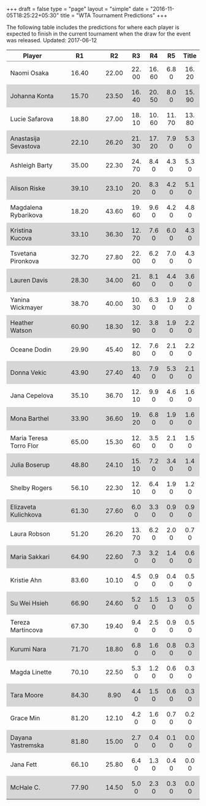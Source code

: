 +++
draft = false
type = "page" 
layout = "simple"
date = "2016-11-05T18:25:22+05:30"
title = "WTA Tournament Predictions"
+++

The following table includes the predictions for where each player is expected to finish in the current tournament when the draw for the event was released. Updated: 2017-06-12

<table class='gmisc_table' style='border-collapse: collapse; margin-top: 1em; margin-bottom: 1em;' >
<thead>
<tr>
<th style='border-bottom: 1px solid grey; border-top: 2px solid grey; text-align: center;'>Player</th>
<th style='border-bottom: 1px solid grey; border-top: 2px solid grey; text-align: center;'>R1</th>
<th style='border-bottom: 1px solid grey; border-top: 2px solid grey; text-align: center;'>R2</th>
<th style='border-bottom: 1px solid grey; border-top: 2px solid grey; text-align: center;'>R3</th>
<th style='border-bottom: 1px solid grey; border-top: 2px solid grey; text-align: center;'>R4</th>
<th style='border-bottom: 1px solid grey; border-top: 2px solid grey; text-align: center;'>R5</th>
<th style='border-bottom: 1px solid grey; border-top: 2px solid grey; text-align: center;'>Title</th>
</tr>
</thead>
<tbody>
<tr>
<td style='width:40%;padding:2%;margin:2%; text-align: left;'>Naomi Osaka</td>
<td style='width:40%;padding:2%;margin:2%; text-align: center;'>16.40</td>
<td style='width:40%;padding:2%;margin:2%; text-align: center;'>22.00</td>
<td style='width:40%;padding:2%;margin:2%; text-align: center;'>22.00</td>
<td style='width:40%;padding:2%;margin:2%; text-align: center;'>16.60</td>
<td style='width:40%;padding:2%;margin:2%; text-align: center;'>6.80</td>
<td style='width:40%;padding:2%;margin:2%; text-align: center;'>16.20</td>
</tr>
<tr style='background-color: #d6d6d6;'>
<td style='width:40%;padding:2%;margin:2%; background-color: #d6d6d6; text-align: left;'>Johanna Konta</td>
<td style='width:40%;padding:2%;margin:2%; background-color: #d6d6d6; text-align: center;'>15.70</td>
<td style='width:40%;padding:2%;margin:2%; background-color: #d6d6d6; text-align: center;'>23.50</td>
<td style='width:40%;padding:2%;margin:2%; background-color: #d6d6d6; text-align: center;'>16.40</td>
<td style='width:40%;padding:2%;margin:2%; background-color: #d6d6d6; text-align: center;'>20.50</td>
<td style='width:40%;padding:2%;margin:2%; background-color: #d6d6d6; text-align: center;'>8.00</td>
<td style='width:40%;padding:2%;margin:2%; background-color: #d6d6d6; text-align: center;'>15.90</td>
</tr>
<tr>
<td style='width:40%;padding:2%;margin:2%; text-align: left;'>Lucie Safarova</td>
<td style='width:40%;padding:2%;margin:2%; text-align: center;'>18.80</td>
<td style='width:40%;padding:2%;margin:2%; text-align: center;'>27.00</td>
<td style='width:40%;padding:2%;margin:2%; text-align: center;'>18.10</td>
<td style='width:40%;padding:2%;margin:2%; text-align: center;'>10.60</td>
<td style='width:40%;padding:2%;margin:2%; text-align: center;'>11.70</td>
<td style='width:40%;padding:2%;margin:2%; text-align: center;'>13.80</td>
</tr>
<tr style='background-color: #d6d6d6;'>
<td style='width:40%;padding:2%;margin:2%; background-color: #d6d6d6; text-align: left;'>Anastasija Sevastova</td>
<td style='width:40%;padding:2%;margin:2%; background-color: #d6d6d6; text-align: center;'>22.10</td>
<td style='width:40%;padding:2%;margin:2%; background-color: #d6d6d6; text-align: center;'>26.20</td>
<td style='width:40%;padding:2%;margin:2%; background-color: #d6d6d6; text-align: center;'>21.30</td>
<td style='width:40%;padding:2%;margin:2%; background-color: #d6d6d6; text-align: center;'>17.20</td>
<td style='width:40%;padding:2%;margin:2%; background-color: #d6d6d6; text-align: center;'>7.90</td>
<td style='width:40%;padding:2%;margin:2%; background-color: #d6d6d6; text-align: center;'>5.30</td>
</tr>
<tr>
<td style='width:40%;padding:2%;margin:2%; text-align: left;'>Ashleigh Barty</td>
<td style='width:40%;padding:2%;margin:2%; text-align: center;'>35.00</td>
<td style='width:40%;padding:2%;margin:2%; text-align: center;'>22.30</td>
<td style='width:40%;padding:2%;margin:2%; text-align: center;'>24.70</td>
<td style='width:40%;padding:2%;margin:2%; text-align: center;'>8.40</td>
<td style='width:40%;padding:2%;margin:2%; text-align: center;'>4.30</td>
<td style='width:40%;padding:2%;margin:2%; text-align: center;'>5.30</td>
</tr>
<tr style='background-color: #d6d6d6;'>
<td style='width:40%;padding:2%;margin:2%; background-color: #d6d6d6; text-align: left;'>Alison Riske</td>
<td style='width:40%;padding:2%;margin:2%; background-color: #d6d6d6; text-align: center;'>39.10</td>
<td style='width:40%;padding:2%;margin:2%; background-color: #d6d6d6; text-align: center;'>23.10</td>
<td style='width:40%;padding:2%;margin:2%; background-color: #d6d6d6; text-align: center;'>20.20</td>
<td style='width:40%;padding:2%;margin:2%; background-color: #d6d6d6; text-align: center;'>8.30</td>
<td style='width:40%;padding:2%;margin:2%; background-color: #d6d6d6; text-align: center;'>4.20</td>
<td style='width:40%;padding:2%;margin:2%; background-color: #d6d6d6; text-align: center;'>5.10</td>
</tr>
<tr>
<td style='width:40%;padding:2%;margin:2%; text-align: left;'>Magdalena Rybarikova</td>
<td style='width:40%;padding:2%;margin:2%; text-align: center;'>18.20</td>
<td style='width:40%;padding:2%;margin:2%; text-align: center;'>43.60</td>
<td style='width:40%;padding:2%;margin:2%; text-align: center;'>19.60</td>
<td style='width:40%;padding:2%;margin:2%; text-align: center;'>9.60</td>
<td style='width:40%;padding:2%;margin:2%; text-align: center;'>4.20</td>
<td style='width:40%;padding:2%;margin:2%; text-align: center;'>4.80</td>
</tr>
<tr style='background-color: #d6d6d6;'>
<td style='width:40%;padding:2%;margin:2%; background-color: #d6d6d6; text-align: left;'>Kristina Kucova</td>
<td style='width:40%;padding:2%;margin:2%; background-color: #d6d6d6; text-align: center;'>33.10</td>
<td style='width:40%;padding:2%;margin:2%; background-color: #d6d6d6; text-align: center;'>36.30</td>
<td style='width:40%;padding:2%;margin:2%; background-color: #d6d6d6; text-align: center;'>12.70</td>
<td style='width:40%;padding:2%;margin:2%; background-color: #d6d6d6; text-align: center;'>7.60</td>
<td style='width:40%;padding:2%;margin:2%; background-color: #d6d6d6; text-align: center;'>6.00</td>
<td style='width:40%;padding:2%;margin:2%; background-color: #d6d6d6; text-align: center;'>4.30</td>
</tr>
<tr>
<td style='width:40%;padding:2%;margin:2%; text-align: left;'>Tsvetana Pironkova</td>
<td style='width:40%;padding:2%;margin:2%; text-align: center;'>32.70</td>
<td style='width:40%;padding:2%;margin:2%; text-align: center;'>27.80</td>
<td style='width:40%;padding:2%;margin:2%; text-align: center;'>22.00</td>
<td style='width:40%;padding:2%;margin:2%; text-align: center;'>6.20</td>
<td style='width:40%;padding:2%;margin:2%; text-align: center;'>7.00</td>
<td style='width:40%;padding:2%;margin:2%; text-align: center;'>4.30</td>
</tr>
<tr style='background-color: #d6d6d6;'>
<td style='width:40%;padding:2%;margin:2%; background-color: #d6d6d6; text-align: left;'>Lauren Davis</td>
<td style='width:40%;padding:2%;margin:2%; background-color: #d6d6d6; text-align: center;'>28.30</td>
<td style='width:40%;padding:2%;margin:2%; background-color: #d6d6d6; text-align: center;'>34.00</td>
<td style='width:40%;padding:2%;margin:2%; background-color: #d6d6d6; text-align: center;'>21.60</td>
<td style='width:40%;padding:2%;margin:2%; background-color: #d6d6d6; text-align: center;'>8.10</td>
<td style='width:40%;padding:2%;margin:2%; background-color: #d6d6d6; text-align: center;'>4.40</td>
<td style='width:40%;padding:2%;margin:2%; background-color: #d6d6d6; text-align: center;'>3.60</td>
</tr>
<tr>
<td style='width:40%;padding:2%;margin:2%; text-align: left;'>Yanina Wickmayer</td>
<td style='width:40%;padding:2%;margin:2%; text-align: center;'>38.70</td>
<td style='width:40%;padding:2%;margin:2%; text-align: center;'>40.00</td>
<td style='width:40%;padding:2%;margin:2%; text-align: center;'>10.30</td>
<td style='width:40%;padding:2%;margin:2%; text-align: center;'>6.30</td>
<td style='width:40%;padding:2%;margin:2%; text-align: center;'>1.90</td>
<td style='width:40%;padding:2%;margin:2%; text-align: center;'>2.80</td>
</tr>
<tr style='background-color: #d6d6d6;'>
<td style='width:40%;padding:2%;margin:2%; background-color: #d6d6d6; text-align: left;'>Heather Watson</td>
<td style='width:40%;padding:2%;margin:2%; background-color: #d6d6d6; text-align: center;'>60.90</td>
<td style='width:40%;padding:2%;margin:2%; background-color: #d6d6d6; text-align: center;'>18.30</td>
<td style='width:40%;padding:2%;margin:2%; background-color: #d6d6d6; text-align: center;'>12.90</td>
<td style='width:40%;padding:2%;margin:2%; background-color: #d6d6d6; text-align: center;'>3.80</td>
<td style='width:40%;padding:2%;margin:2%; background-color: #d6d6d6; text-align: center;'>1.90</td>
<td style='width:40%;padding:2%;margin:2%; background-color: #d6d6d6; text-align: center;'>2.20</td>
</tr>
<tr>
<td style='width:40%;padding:2%;margin:2%; text-align: left;'>Oceane Dodin</td>
<td style='width:40%;padding:2%;margin:2%; text-align: center;'>29.90</td>
<td style='width:40%;padding:2%;margin:2%; text-align: center;'>45.40</td>
<td style='width:40%;padding:2%;margin:2%; text-align: center;'>12.80</td>
<td style='width:40%;padding:2%;margin:2%; text-align: center;'>7.60</td>
<td style='width:40%;padding:2%;margin:2%; text-align: center;'>2.10</td>
<td style='width:40%;padding:2%;margin:2%; text-align: center;'>2.20</td>
</tr>
<tr style='background-color: #d6d6d6;'>
<td style='width:40%;padding:2%;margin:2%; background-color: #d6d6d6; text-align: left;'>Donna Vekic</td>
<td style='width:40%;padding:2%;margin:2%; background-color: #d6d6d6; text-align: center;'>43.90</td>
<td style='width:40%;padding:2%;margin:2%; background-color: #d6d6d6; text-align: center;'>27.40</td>
<td style='width:40%;padding:2%;margin:2%; background-color: #d6d6d6; text-align: center;'>13.40</td>
<td style='width:40%;padding:2%;margin:2%; background-color: #d6d6d6; text-align: center;'>7.90</td>
<td style='width:40%;padding:2%;margin:2%; background-color: #d6d6d6; text-align: center;'>5.30</td>
<td style='width:40%;padding:2%;margin:2%; background-color: #d6d6d6; text-align: center;'>2.10</td>
</tr>
<tr>
<td style='width:40%;padding:2%;margin:2%; text-align: left;'>Jana Cepelova</td>
<td style='width:40%;padding:2%;margin:2%; text-align: center;'>35.10</td>
<td style='width:40%;padding:2%;margin:2%; text-align: center;'>36.70</td>
<td style='width:40%;padding:2%;margin:2%; text-align: center;'>12.10</td>
<td style='width:40%;padding:2%;margin:2%; text-align: center;'>9.90</td>
<td style='width:40%;padding:2%;margin:2%; text-align: center;'>4.60</td>
<td style='width:40%;padding:2%;margin:2%; text-align: center;'>1.60</td>
</tr>
<tr style='background-color: #d6d6d6;'>
<td style='width:40%;padding:2%;margin:2%; background-color: #d6d6d6; text-align: left;'>Mona Barthel</td>
<td style='width:40%;padding:2%;margin:2%; background-color: #d6d6d6; text-align: center;'>33.90</td>
<td style='width:40%;padding:2%;margin:2%; background-color: #d6d6d6; text-align: center;'>36.60</td>
<td style='width:40%;padding:2%;margin:2%; background-color: #d6d6d6; text-align: center;'>19.20</td>
<td style='width:40%;padding:2%;margin:2%; background-color: #d6d6d6; text-align: center;'>6.80</td>
<td style='width:40%;padding:2%;margin:2%; background-color: #d6d6d6; text-align: center;'>1.90</td>
<td style='width:40%;padding:2%;margin:2%; background-color: #d6d6d6; text-align: center;'>1.60</td>
</tr>
<tr>
<td style='width:40%;padding:2%;margin:2%; text-align: left;'>Maria Teresa Torro Flor</td>
<td style='width:40%;padding:2%;margin:2%; text-align: center;'>65.00</td>
<td style='width:40%;padding:2%;margin:2%; text-align: center;'>15.30</td>
<td style='width:40%;padding:2%;margin:2%; text-align: center;'>12.60</td>
<td style='width:40%;padding:2%;margin:2%; text-align: center;'>3.50</td>
<td style='width:40%;padding:2%;margin:2%; text-align: center;'>2.10</td>
<td style='width:40%;padding:2%;margin:2%; text-align: center;'>1.50</td>
</tr>
<tr style='background-color: #d6d6d6;'>
<td style='width:40%;padding:2%;margin:2%; background-color: #d6d6d6; text-align: left;'>Julia Boserup</td>
<td style='width:40%;padding:2%;margin:2%; background-color: #d6d6d6; text-align: center;'>48.80</td>
<td style='width:40%;padding:2%;margin:2%; background-color: #d6d6d6; text-align: center;'>24.10</td>
<td style='width:40%;padding:2%;margin:2%; background-color: #d6d6d6; text-align: center;'>15.10</td>
<td style='width:40%;padding:2%;margin:2%; background-color: #d6d6d6; text-align: center;'>7.20</td>
<td style='width:40%;padding:2%;margin:2%; background-color: #d6d6d6; text-align: center;'>3.40</td>
<td style='width:40%;padding:2%;margin:2%; background-color: #d6d6d6; text-align: center;'>1.40</td>
</tr>
<tr>
<td style='width:40%;padding:2%;margin:2%; text-align: left;'>Shelby Rogers</td>
<td style='width:40%;padding:2%;margin:2%; text-align: center;'>56.10</td>
<td style='width:40%;padding:2%;margin:2%; text-align: center;'>22.30</td>
<td style='width:40%;padding:2%;margin:2%; text-align: center;'>12.10</td>
<td style='width:40%;padding:2%;margin:2%; text-align: center;'>6.40</td>
<td style='width:40%;padding:2%;margin:2%; text-align: center;'>1.90</td>
<td style='width:40%;padding:2%;margin:2%; text-align: center;'>1.20</td>
</tr>
<tr style='background-color: #d6d6d6;'>
<td style='width:40%;padding:2%;margin:2%; background-color: #d6d6d6; text-align: left;'>Elizaveta Kulichkova</td>
<td style='width:40%;padding:2%;margin:2%; background-color: #d6d6d6; text-align: center;'>61.30</td>
<td style='width:40%;padding:2%;margin:2%; background-color: #d6d6d6; text-align: center;'>27.60</td>
<td style='width:40%;padding:2%;margin:2%; background-color: #d6d6d6; text-align: center;'>6.00</td>
<td style='width:40%;padding:2%;margin:2%; background-color: #d6d6d6; text-align: center;'>3.30</td>
<td style='width:40%;padding:2%;margin:2%; background-color: #d6d6d6; text-align: center;'>0.90</td>
<td style='width:40%;padding:2%;margin:2%; background-color: #d6d6d6; text-align: center;'>0.90</td>
</tr>
<tr>
<td style='width:40%;padding:2%;margin:2%; text-align: left;'>Laura Robson</td>
<td style='width:40%;padding:2%;margin:2%; text-align: center;'>51.20</td>
<td style='width:40%;padding:2%;margin:2%; text-align: center;'>26.20</td>
<td style='width:40%;padding:2%;margin:2%; text-align: center;'>13.70</td>
<td style='width:40%;padding:2%;margin:2%; text-align: center;'>6.20</td>
<td style='width:40%;padding:2%;margin:2%; text-align: center;'>2.00</td>
<td style='width:40%;padding:2%;margin:2%; text-align: center;'>0.70</td>
</tr>
<tr style='background-color: #d6d6d6;'>
<td style='width:40%;padding:2%;margin:2%; background-color: #d6d6d6; text-align: left;'>Maria Sakkari</td>
<td style='width:40%;padding:2%;margin:2%; background-color: #d6d6d6; text-align: center;'>64.90</td>
<td style='width:40%;padding:2%;margin:2%; background-color: #d6d6d6; text-align: center;'>22.60</td>
<td style='width:40%;padding:2%;margin:2%; background-color: #d6d6d6; text-align: center;'>7.30</td>
<td style='width:40%;padding:2%;margin:2%; background-color: #d6d6d6; text-align: center;'>3.20</td>
<td style='width:40%;padding:2%;margin:2%; background-color: #d6d6d6; text-align: center;'>1.40</td>
<td style='width:40%;padding:2%;margin:2%; background-color: #d6d6d6; text-align: center;'>0.60</td>
</tr>
<tr>
<td style='width:40%;padding:2%;margin:2%; text-align: left;'>Kristie Ahn</td>
<td style='width:40%;padding:2%;margin:2%; text-align: center;'>83.60</td>
<td style='width:40%;padding:2%;margin:2%; text-align: center;'>10.10</td>
<td style='width:40%;padding:2%;margin:2%; text-align: center;'>4.50</td>
<td style='width:40%;padding:2%;margin:2%; text-align: center;'>0.90</td>
<td style='width:40%;padding:2%;margin:2%; text-align: center;'>0.40</td>
<td style='width:40%;padding:2%;margin:2%; text-align: center;'>0.50</td>
</tr>
<tr style='background-color: #d6d6d6;'>
<td style='width:40%;padding:2%;margin:2%; background-color: #d6d6d6; text-align: left;'>Su Wei Hsieh</td>
<td style='width:40%;padding:2%;margin:2%; background-color: #d6d6d6; text-align: center;'>66.90</td>
<td style='width:40%;padding:2%;margin:2%; background-color: #d6d6d6; text-align: center;'>24.60</td>
<td style='width:40%;padding:2%;margin:2%; background-color: #d6d6d6; text-align: center;'>5.20</td>
<td style='width:40%;padding:2%;margin:2%; background-color: #d6d6d6; text-align: center;'>1.50</td>
<td style='width:40%;padding:2%;margin:2%; background-color: #d6d6d6; text-align: center;'>1.30</td>
<td style='width:40%;padding:2%;margin:2%; background-color: #d6d6d6; text-align: center;'>0.50</td>
</tr>
<tr>
<td style='width:40%;padding:2%;margin:2%; text-align: left;'>Tereza Martincova</td>
<td style='width:40%;padding:2%;margin:2%; text-align: center;'>67.30</td>
<td style='width:40%;padding:2%;margin:2%; text-align: center;'>19.40</td>
<td style='width:40%;padding:2%;margin:2%; text-align: center;'>9.40</td>
<td style='width:40%;padding:2%;margin:2%; text-align: center;'>2.50</td>
<td style='width:40%;padding:2%;margin:2%; text-align: center;'>0.90</td>
<td style='width:40%;padding:2%;margin:2%; text-align: center;'>0.50</td>
</tr>
<tr style='background-color: #d6d6d6;'>
<td style='width:40%;padding:2%;margin:2%; background-color: #d6d6d6; text-align: left;'>Kurumi Nara</td>
<td style='width:40%;padding:2%;margin:2%; background-color: #d6d6d6; text-align: center;'>71.70</td>
<td style='width:40%;padding:2%;margin:2%; background-color: #d6d6d6; text-align: center;'>18.80</td>
<td style='width:40%;padding:2%;margin:2%; background-color: #d6d6d6; text-align: center;'>6.80</td>
<td style='width:40%;padding:2%;margin:2%; background-color: #d6d6d6; text-align: center;'>1.60</td>
<td style='width:40%;padding:2%;margin:2%; background-color: #d6d6d6; text-align: center;'>0.80</td>
<td style='width:40%;padding:2%;margin:2%; background-color: #d6d6d6; text-align: center;'>0.30</td>
</tr>
<tr>
<td style='width:40%;padding:2%;margin:2%; text-align: left;'>Magda Linette</td>
<td style='width:40%;padding:2%;margin:2%; text-align: center;'>70.10</td>
<td style='width:40%;padding:2%;margin:2%; text-align: center;'>22.50</td>
<td style='width:40%;padding:2%;margin:2%; text-align: center;'>5.30</td>
<td style='width:40%;padding:2%;margin:2%; text-align: center;'>1.20</td>
<td style='width:40%;padding:2%;margin:2%; text-align: center;'>0.60</td>
<td style='width:40%;padding:2%;margin:2%; text-align: center;'>0.30</td>
</tr>
<tr style='background-color: #d6d6d6;'>
<td style='width:40%;padding:2%;margin:2%; background-color: #d6d6d6; text-align: left;'>Tara Moore</td>
<td style='width:40%;padding:2%;margin:2%; background-color: #d6d6d6; text-align: center;'>84.30</td>
<td style='width:40%;padding:2%;margin:2%; background-color: #d6d6d6; text-align: center;'>8.90</td>
<td style='width:40%;padding:2%;margin:2%; background-color: #d6d6d6; text-align: center;'>4.40</td>
<td style='width:40%;padding:2%;margin:2%; background-color: #d6d6d6; text-align: center;'>1.50</td>
<td style='width:40%;padding:2%;margin:2%; background-color: #d6d6d6; text-align: center;'>0.60</td>
<td style='width:40%;padding:2%;margin:2%; background-color: #d6d6d6; text-align: center;'>0.30</td>
</tr>
<tr>
<td style='width:40%;padding:2%;margin:2%; text-align: left;'>Grace Min</td>
<td style='width:40%;padding:2%;margin:2%; text-align: center;'>81.20</td>
<td style='width:40%;padding:2%;margin:2%; text-align: center;'>12.10</td>
<td style='width:40%;padding:2%;margin:2%; text-align: center;'>4.20</td>
<td style='width:40%;padding:2%;margin:2%; text-align: center;'>1.60</td>
<td style='width:40%;padding:2%;margin:2%; text-align: center;'>0.70</td>
<td style='width:40%;padding:2%;margin:2%; text-align: center;'>0.20</td>
</tr>
<tr style='background-color: #d6d6d6;'>
<td style='width:40%;padding:2%;margin:2%; background-color: #d6d6d6; text-align: left;'>Dayana Yastremska</td>
<td style='width:40%;padding:2%;margin:2%; background-color: #d6d6d6; text-align: center;'>81.80</td>
<td style='width:40%;padding:2%;margin:2%; background-color: #d6d6d6; text-align: center;'>15.00</td>
<td style='width:40%;padding:2%;margin:2%; background-color: #d6d6d6; text-align: center;'>2.70</td>
<td style='width:40%;padding:2%;margin:2%; background-color: #d6d6d6; text-align: center;'>0.40</td>
<td style='width:40%;padding:2%;margin:2%; background-color: #d6d6d6; text-align: center;'>0.10</td>
<td style='width:40%;padding:2%;margin:2%; background-color: #d6d6d6; text-align: center;'>0.00</td>
</tr>
<tr>
<td style='width:40%;padding:2%;margin:2%; text-align: left;'>Jana Fett</td>
<td style='width:40%;padding:2%;margin:2%; text-align: center;'>66.10</td>
<td style='width:40%;padding:2%;margin:2%; text-align: center;'>25.80</td>
<td style='width:40%;padding:2%;margin:2%; text-align: center;'>6.40</td>
<td style='width:40%;padding:2%;margin:2%; text-align: center;'>1.30</td>
<td style='width:40%;padding:2%;margin:2%; text-align: center;'>0.40</td>
<td style='width:40%;padding:2%;margin:2%; text-align: center;'>0.00</td>
</tr>
<tr style='background-color: #d6d6d6;'>
<td style='width:40%;padding:2%;margin:2%; background-color: #d6d6d6; border-bottom: 2px solid grey; text-align: left;'>McHale C.</td>
<td style='width:40%;padding:2%;margin:2%; background-color: #d6d6d6; border-bottom: 2px solid grey; text-align: center;'>77.90</td>
<td style='width:40%;padding:2%;margin:2%; background-color: #d6d6d6; border-bottom: 2px solid grey; text-align: center;'>14.50</td>
<td style='width:40%;padding:2%;margin:2%; background-color: #d6d6d6; border-bottom: 2px solid grey; text-align: center;'>5.00</td>
<td style='width:40%;padding:2%;margin:2%; background-color: #d6d6d6; border-bottom: 2px solid grey; text-align: center;'>2.30</td>
<td style='width:40%;padding:2%;margin:2%; background-color: #d6d6d6; border-bottom: 2px solid grey; text-align: center;'>0.30</td>
<td style='width:40%;padding:2%;margin:2%; background-color: #d6d6d6; border-bottom: 2px solid grey; text-align: center;'>0.00</td>
</tr>
</tbody>
</table>
